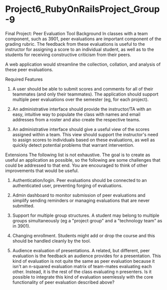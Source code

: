 # Project6_RubyOnRailsProject_Group-9

Final Project: Peer Evaluation Tool
Background
In classes with a team component, such as 3901, peer evaluations are important component of the grading rubric. The feedback from these evaluations is useful to the instructor for assigning a score to an individual student, as well as to the students for receiving constructive criticism from their peers.

A web application would streamline the collection, collation, and analysis of these peer evaluations.

Required Features
1. A user should be able to submit scores and comments for all of their teammates (and only their teammates). The application should support multiple peer evaluations over the semester (eg, for each project).

2. An administrative interface should provide the instructor/TA with an easy, intuitive way to populate the class with names and email addresses from a roster and also create the respective teams.

3. An administrative interface should give a useful view of the scores assigned within a team. This view should support the instructor's need to assign scores to individuals based on these evaluations, as well as quickly detect potential problems that warrant intervention.

Extensions
The following list is not exhaustive. The goal is to create as useful an application as possible, so the following are some challenges that could be addressed to that end. You are encouraged to think of other improvements that would be useful.

1. Authentication/login. Peer evaluations should be connected to an authenticated user, preventing forging of evaluations.

2. Admin dashboard to monitor submission of peer evaluations and simplify sending reminders or managing evaluations that are never submitted.

3. Support for multiple group structures. A student may belong to multiple groups simultaneously (eg a "project group" and a "technology team" as in 3901).

4. Changing enrollment. Students might add or drop the course and this should be handled cleanly by the tool.

5. Audience evaluation of presentations. A related, but different, peer evaluation is the feedback an audience provides for a presentation. This kind of evaluation is not quite the same as peer evaluation because it isn't an n-squared evaluation matrix of team-mates evaluating each other. Instead, it is the rest of the class evaluating n presenters. Is it possible to integrate this kind of evaluation seemlessly with the core functionality of peer evaluation described above?
